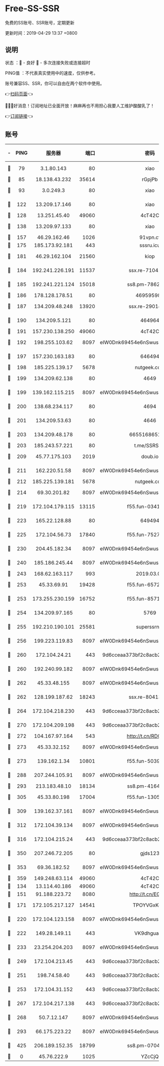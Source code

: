 # Free-SS-SSR

免费的SS账号、SSR账号，定期更新

更新时间：2019-04-29 13:37 +0800

## 说明

状态     ：🙂 - 良好 🙁 - 多次连接失败或连接超时

PING值   ：不代表真实使用中的速度，仅供参考。

账号兼容SS、SSR，你可以自由在两个软件中使用。

👉[扫码页面](https://liesauer.github.io/Free-SS-SSR/)👈

🎉🎉🎉好消息！订阅地址已全面开放！麻麻再也不用担心我要人工维护酸酸乳了！

👉[订阅链接](https://www.liesauer.net/yogurt/subscribe?ACCESS_TOKEN=DAYxR3mMaZAsaqUb)👈

## 账号

|-|PING|服务器|端口|密码|加密方式|区域|
|:----:|:----:|:-----:|-----:|:----:|:----:|:----:|
|🙂|79|3.1.80.143|80|xiao|aes-128-ctr|SG|
|🙂|85|18.138.43.232|35614|rGpjPb|rc4-md5|SG|
|🙂|93|3.0.249.3|80|xiao|aes-128-ctr|SG|
|🙂|122|13.209.17.146|80|xiao|aes-128-ctr|KR|
|🙂|128|13.251.45.40|49060|4cT42C|chacha20|SG|
|🙂|138|13.209.97.133|80|xiao|aes-128-ctr|KR|
|🙂|157|46.29.162.46|1026|91vpn.cf|rc4-md5|RU|
|🙂|175|185.173.92.181|443|sssru.icu|rc4-md5|RU|
|🙂|181|46.29.162.104|21560|kiop|aes-128-ctr|RU|
|🙂|184|192.241.226.191|11537|ssx.re-71041987|aes-256-cfb|US|
|🙂|185|192.241.221.124|15018|ss8.pm-78627570|aes-256-cfb|US|
|🙂|186|178.128.178.51|80|469595985|chacha20|US|
|🙂|187|134.209.48.248|13920|ssx.re-29014599|aes-256-cfb|US|
|🙂|190|134.209.5.121|80|464964|aes-256-cfb|US|
|🙂|191|157.230.138.250|49060|4cT42C|chacha20|US|
|🙂|192|198.255.103.62|8097|eIW0Dnk69454e6nSwuspv9DmS201tQ0D|aes-256-cfb|US|
|🙂|197|157.230.163.183|80|646494|aes-256-cfb|US|
|🙂|198|185.225.139.17|5678|nutgeek.com|rc4-md5|US|
|🙂|199|134.209.62.138|80|4649|aes-256-cfb|US|
|🙂|199|139.162.115.215|8097|eIW0Dnk69454e6nSwuspv9DmS201tQ0D|aes-256-cfb|JP|
|🙂|200|138.68.234.117|80|4694|aes-256-cfb|US|
|🙂|201|134.209.53.63|80|4646|aes-256-cfb|US|
|🙂|203|134.209.48.178|80|6655168651651|aes-256-cfb|US|
|🙂|203|185.243.57.221|80|t.me/SSRSUB|rc4-md5|US|
|🙂|209|45.77.175.103|2019|doub.io|aes-128-ctr|SG|
|🙂|211|162.220.51.58|8097|eIW0Dnk69454e6nSwuspv9DmS201tQ0D|aes-256-cfb|US|
|🙂|212|185.225.139.181|5678|nutgeek.com|rc4-md5|US|
|🙂|214|69.30.201.82|8097|eIW0Dnk69454e6nSwuspv9DmS201tQ0D|aes-256-cfb|US|
|🙂|219|172.104.179.115|13115|f55.fun-03417536|aes-256-cfb|SG|
|🙂|223|165.22.128.88|80|649494|aes-256-cfb|US|
|🙂|225|172.104.56.73|17840|f55.fun-75279509|aes-256-cfb|SG|
|🙂|230|204.45.182.34|8097|eIW0Dnk69454e6nSwuspv9DmS201tQ0D|aes-256-cfb|US|
|🙂|240|185.186.245.44|8097|eIW0Dnk69454e6nSwuspv9DmS201tQ0D|aes-256-cfb|NL|
|🙂|243|168.62.163.117|993|2019.03.07|rc4-md5|US|
|🙂|253|45.33.69.91|19428|f55.fun-65720046|aes-256-cfb|US|
|🙂|253|173.255.230.159|16752|f55.fun-85712456|aes-256-cfb|US|
|🙂|254|134.209.97.165|80|5769|aes-256-cfb|SG|
|🙂|255|192.210.190.101|25581|superssrnet|aes-256-cfb|US|
|🙂|256|199.223.119.83|8097|eIW0Dnk69454e6nSwuspv9DmS201tQ0D|aes-256-cfb|US|
|🙂|260|172.104.24.21|443|9d6cceaa373bf2c8acb22e60b6a58be6|aes-256-cfb|US|
|🙂|260|192.240.99.182|8097|eIW0Dnk69454e6nSwuspv9DmS201tQ0D|aes-256-cfb|US|
|🙂|262|45.33.48.155|8097|eIW0Dnk69454e6nSwuspv9DmS201tQ0D|aes-256-cfb|US|
|🙂|262|128.199.187.62|18243|ssx.re-80413922|aes-256-cfb|SG|
|🙂|264|172.104.218.230|443|9d6cceaa373bf2c8acb22e60b6a58be6|aes-256-cfb|US|
|🙂|270|172.104.209.198|443|9d6cceaa373bf2c8acb22e60b6a58be6|aes-256-cfb|US|
|🙂|272|104.167.97.164|543|http://t.cn/RD0D7sx|rc4-md5|CA|
|🙂|273|45.33.32.152|8097|eIW0Dnk69454e6nSwuspv9DmS201tQ0D|aes-256-cfb|US|
|🙂|273|139.162.1.34|10801|f55.fun-50393823|aes-256-cfb|SG|
|🙂|288|207.244.105.91|8097|eIW0Dnk69454e6nSwuspv9DmS201tQ0D|aes-256-cfb|US|
|🙂|293|213.183.48.10|18134|ss8.pm-41643854|rc4-md5|RU|
|🙂|305|45.33.80.198|17004|f55.fun-13055588|aes-256-cfb|US|
|🙂|309|139.162.37.161|8097|eIW0Dnk69454e6nSwuspv9DmS201tQ0D|aes-256-cfb|SG|
|🙂|312|172.104.39.134|8097|eIW0Dnk69454e6nSwuspv9DmS201tQ0D|aes-256-cfb|SG|
|🙂|316|172.104.215.24|443|9d6cceaa373bf2c8acb22e60b6a58be6|aes-256-cfb|US|
|🙂|350|207.246.72.205|80|gjds123|aes-256-cfb|US|
|🙂|353|69.36.182.52|8097|eIW0Dnk69454e6nSwuspv9DmS201tQ0D|aes-256-cfb|US|
|🙂|359|149.248.63.114|49060|4cT42C|chacha20|CA|
|🙂|134|13.114.40.186|49060|4cT42C|chacha20|JP|
|🙂|151|91.188.223.72|8080|http://t.cn/EGJIyrl|rc4-md5|RU|
|🙂|171|172.105.217.127|14541|TPOYVGxKglpi|aes-256-cfb|JP|
|🙂|220|172.104.123.158|8097|eIW0Dnk69454e6nSwuspv9DmS201tQ0D|aes-256-cfb|JP|
|🙂|222|149.28.149.11|443|VK9dhgualsL|aes-256-cfb|SG|
|🙂|233|23.254.204.203|8097|eIW0Dnk69454e6nSwuspv9DmS201tQ0D|aes-256-cfb|US|
|🙂|249|172.104.213.45|443|9d6cceaa373bf2c8acb22e60b6a58be6|aes-256-cfb|US|
|🙂|251|198.74.58.40|443|9d6cceaa373bf2c8acb22e60b6a58be6|aes-256-cfb|US|
|🙂|253|172.104.31.152|443|9d6cceaa373bf2c8acb22e60b6a58be6|aes-256-cfb|US|
|🙂|267|172.104.217.138|443|9d6cceaa373bf2c8acb22e60b6a58be6|aes-256-cfb|US|
|🙂|268|50.7.12.147|8097|eIW0Dnk69454e6nSwuspv9DmS201tQ0D|aes-256-cfb|BR|
|🙂|293|66.175.223.22|8097|eIW0Dnk69454e6nSwuspv9DmS201tQ0D|aes-256-cfb|US|
|🙂|425|206.189.152.35|18799|ss8.pm-07046338|aes-256-cfb|SG|
|🙁|0|45.76.222.9|1025|YZcCjQ|rc4-md5|JP|
